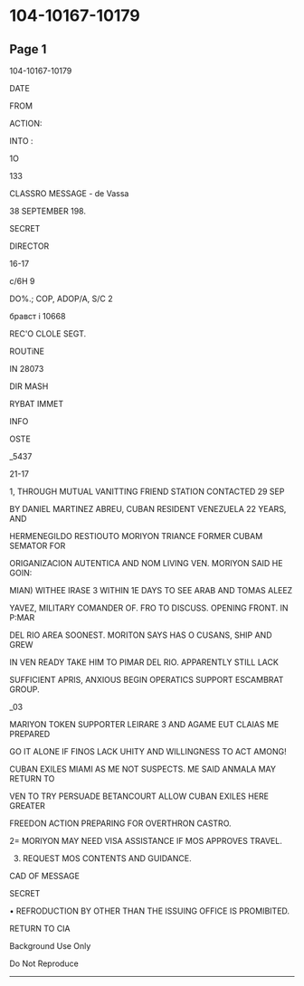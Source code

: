 # 104-10167-10179

## Page 1

104-10167-10179

DATE

FROM

ACTION:

INTO :

1O

133

CLASSRO MESSAGE - de Vassa

38 SEPTEMBER 198.

SECRET

DIRECTOR

16-17

с/6H 9

DO%.; COP, ADOP/A, S/C 2

бравст і 10668

REC'O CLOLE SEGT.

ROUTiNE

IN 28073

DIR MASH

RYBAT IMMET

INFO

OSTE

_5437

21-17

1, THROUGH MUTUAL VANITTING FRIEND STATION CONTACTED 29 SEP

BY DANIEL MARTINEZ ABREU, CUBAN RESIDENT VENEZUELA 22 YEARS, AND

HERMENEGILDO RESTIOUTO MORIYON TRIANCE FORMER CUBAM SEMATOR FOR

ORIGANIZACION AUTENTICA AND NOM LIVING VEN. MORIYON SAID HE GOIN:

MIAN) WITHEE IRASE 3 WITHIN 1E DAYS TO SEE ARAB AND TOMAS ALEEZ

YAVEZ, MILITARY COMANDER OF. FRO TO DISCUSS. OPENING FRONT. IN P:MAR

DEL RIO AREA SOONEST. MORITON SAYS HAS O CUSANS, SHIP AND GREW

IN VEN READY TAKE HIM TO PIMAR DEL RIO. APPARENTLY STILL LACK

SUFFICIENT APRIS, ANXIOUS BEGIN OPERATICS SUPPORT ESCAMBRAT GROUP.

_03

MARIYON TOKEN SUPPORTER LEIRARE 3 AND AGAME EUT CLAIAS ME PREPARED

GO IT ALONE IF FINOS LACK UHITY AND WILLINGNESS TO ACT AMONG!

CUBAN EXILES MIAMI AS ME NOT SUSPECTS. ME SAID ANMALA MAY RETURN TO

VEN TO TRY PERSUADE BETANCOURT ALLOW CUBAN EXILES HERE GREATER

FREEDON ACTION PREPARING FOR OVERTHRON CASTRO.

2= MORIYON MAY NEED VISA ASSISTANCE IF MOS APPROVES TRAVEL.

3. REQUEST MOS CONTENTS AND GUIDANCE.

CAD OF MESSAGE

SECRET

• REFRODUCTION BY OTHER THAN THE ISSUING OFFICE IS PROMIBITED.

RETURN TO CIA

Background Use Only

Do Not Reproduce

---

